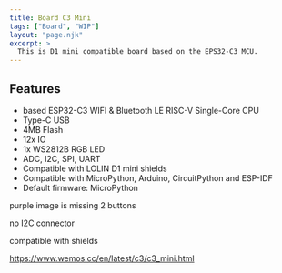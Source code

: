 ```yaml
---
title: Board C3 Mini 
tags: ["Board", "WIP"]
layout: "page.njk"
excerpt: >
  This is D1 mini compatible board based on the EPS32-C3 MCU.
---
```


<!-- ![d1mini c3 pico](/boards/esp32c3/d1mini-c3-pico.jpg) -->

## Features

* based ESP32-C3 WIFI & Bluetooth LE RISC-V Single-Core CPU
* Type-C USB
* 4MB Flash
* 12x IO
* 1x WS2812B RGB LED
* ADC, I2C, SPI, UART
* Compatible with LOLIN D1 mini shields
* Compatible with MicroPython, Arduino, CircuitPython and ESP-IDF
* Default firmware: MicroPython

purple image is missing
2 buttons

no I2C connector

compatible with shields

https://www.wemos.cc/en/latest/c3/c3_mini.html